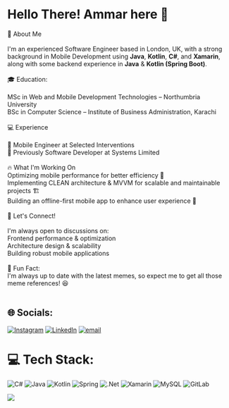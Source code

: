 # Hello There! Ammar here 💫
🚀 About Me<br/><br/>I'm an experienced Software Engineer based in London, UK, with a strong background in Mobile Development using <b>Java</b>, <b>Kotlin</b>, <b>C#</b>, and <b>Xamarin</b>, along with some backend experience in <b>Java</b> & <b>Kotlin</b><b> (Spring Boot)</b>.<br><br>🎓 Education:<br/><br/>MSc in Web and Mobile Development Technologies – Northumbria University<br/>BSc in Computer Science – Institute of Business Administration, Karachi<br/><br/>💻 Experience<br/><br>🔹 Mobile Engineer at Selected Interventions<br/>🔹 Previously Software Developer at Systems Limited<br/><br>🔥 What I'm Working On<br/>Optimizing mobile performance for better efficiency 🚀<br/>Implementing CLEAN architecture & MVVM for scalable and maintainable projects 🏗️<br/>Building an offline-first mobile app to enhance user experience 📱<br/><br>💬 Let's Connect!<br/><br>I'm always open to discussions on:<br/>Frontend performance & optimization<br/>Architecture design & scalability<br/>Building robust mobile applications<br/><br>📖 Fun Fact:<br/> I'm always up to date with the latest memes, so expect me to get all those meme references! 😆<br><br>


## 🌐 Socials:
[![Instagram](https://img.shields.io/badge/Instagram-%23E4405F.svg?logo=Instagram&logoColor=white)](https://instagram.com/https://www.instagram.com/ammar.ahsan/) [![LinkedIn](https://img.shields.io/badge/LinkedIn-%230077B5.svg?logo=linkedin&logoColor=white)]((https://www.linkedin.com/in/ammar-ahsan-khan-52067714a/)) [![email](https://img.shields.io/badge/Email-D14836?logo=gmail&logoColor=white)](mailto:ammarahsan99@gmail.com) 

# 💻 Tech Stack:
![C#](https://img.shields.io/badge/c%23-%23239120.svg?style=for-the-badge&logo=csharp&logoColor=white) ![Java](https://img.shields.io/badge/java-%23ED8B00.svg?style=for-the-badge&logo=openjdk&logoColor=white) ![Kotlin](https://img.shields.io/badge/kotlin-%237F52FF.svg?style=for-the-badge&logo=kotlin&logoColor=white) ![Spring](https://img.shields.io/badge/spring-%236DB33F.svg?style=for-the-badge&logo=spring&logoColor=white) ![.Net](https://img.shields.io/badge/.NET-5C2D91?style=for-the-badge&logo=.net&logoColor=white) ![Xamarin](https://img.shields.io/badge/Xamarin-3199DC?style=for-the-badge&logo=xamarin&logoColor=white) ![MySQL](https://img.shields.io/badge/mysql-4479A1.svg?style=for-the-badge&logo=mysql&logoColor=white) ![GitLab](https://img.shields.io/badge/gitlab-%23181717.svg?style=for-the-badge&logo=gitlab&logoColor=white)

[![](https://visitcount.itsvg.in/api?id=go-ammar&icon=0&color=0)](https://visitcount.itsvg.in)

